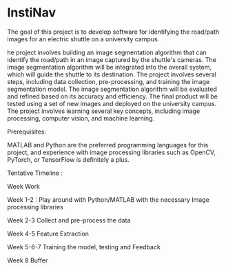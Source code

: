 # InstiNav
The goal of this project is to develop software for identifying the road/path images for an electric shuttle on a university campus. 

he project involves building an image segmentation algorithm that can identify the road/path in an image captured by the shuttle's cameras. The image segmentation algorithm will be integrated into the overall system, which will guide the shuttle to its destination.
The project involves several steps, including data collection, pre-processing, and training the image segmentation model. The image segmentation algorithm will be evaluated and refined based on its accuracy and efficiency. The final product will be tested using a set of new images and deployed on the university campus.
The project involves learning several key concepts, including image processing, computer vision, and machine learning.




Prerequisites:

MATLAB and Python are the preferred programming languages for this project, and experience with image processing libraries such as OpenCV, PyTorch, or TensorFlow is definitely a plus. 




Tentative Timeline :

Week	Work

Week 1-2	: Play around with Python/MATLAB with the necessary Image processing libraries

Week 2-3	Collect and pre-process the data

Week 4-5	Feature Extraction

Week 5-6-7	Training the model, testing and Feedback

Week 8	Buffer
